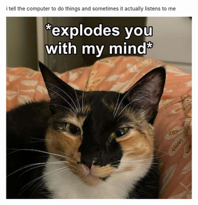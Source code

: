 i tell the computer to do things and sometimes it actually listens to me
<!--START_SECTION:update_image-->
<img src=https://raw.githubusercontent.com/sneakykestrel/sneakykestrel/main/.github/images/explodes-you-with-my-mind.jpg height="" width="" align=left alt=kitty />
<!--END_SECTION:update_image-->

